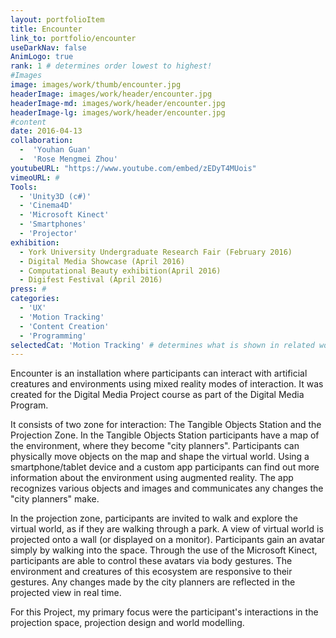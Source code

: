 ```yaml
---
layout: portfolioItem
title: Encounter
link_to: portfolio/encounter
useDarkNav: false
AnimLogo: true
rank: 1 # determines order lowest to highest!
#Images
image: images/work/thumb/encounter.jpg
headerImage: images/work/header/encounter.jpg
headerImage-md: images/work/header/encounter.jpg
headerImage-lg: images/work/header/encounter.jpg
#content
date: 2016-04-13
collaboration:
  -  'Youhan Guan'
  -  'Rose Mengmei Zhou'
youtubeURL: "https://www.youtube.com/embed/zEDyT4MUois"
vimeoURL: #
Tools:
  - 'Unity3D (c#)'
  - 'Cinema4D'
  - 'Microsoft Kinect'
  - 'Smartphones'
  - 'Projector'
exhibition:
  - York University Undergraduate Research Fair (February 2016)
  - Digital Media Showcase (April 2016)
  - Computational Beauty exhibition(April 2016)
  - Digifest Festival (April 2016)
press: #
categories:
  - 'UX'
  - 'Motion Tracking'
  - 'Content Creation'
  - 'Programming'
selectedCat: 'Motion Tracking' # determines what is shown in related works
---
```

Encounter is an installation where participants can interact with artificial creatures and environments using mixed reality modes of interaction. It was created for the Digital Media Project course as part of the Digital Media Program.

It consists of two zone for interaction: The Tangible Objects Station and the Projection Zone. In the Tangible Objects Station participants have a map of the environment, where they become "city planners". Participants can physically move objects on the map and shape the virtual world. Using a smartphone/tablet device and a custom app participants can find out more information about the environment using augmented reality. The app recognizes various objects and images and communicates any changes the "city planners" make.

In the projection zone, participants are invited to walk and explore the virtual world, as if they are walking through a park. A view of virtual world is projected onto a wall (or displayed on a monitor). Participants gain an avatar simply by walking into the space. Through the use of the Microsoft Kinect, participants are able to control these avatars via body gestures. The environment and creatures of this ecosystem are responsive to their gestures. Any changes made by the city planners are reflected in the projected view in real time.

For this Project, my primary focus were the participant's interactions in the projection space, projection design and world modelling.
